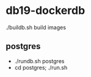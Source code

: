 
# db19-dockerdb

./buildb.sh build images

## postgres
- ./rundb.sh postgres
- cd postgres; ./run.sh


